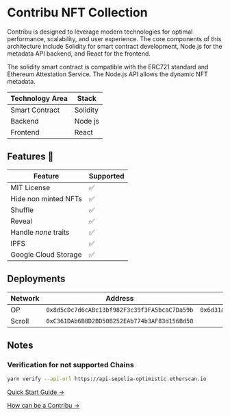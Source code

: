 # Contribu NFT Collection

Contribu is designed to leverage modern technologies for optimal performance, scalability, and user experience. The core components of this architecture include Solidity for smart contract development, Node.js for the metadata API backend, and React for the frontend.

The solidity smart contract is compatible with the ERC721 standard and Ethereum Attestation Service. The Node.js API allows the dynamic NFT metadata.

| Technology Area | Stack    |
| --------------- | -------- |
| Smart Contract  | Solidity |
| Backend         | Node js  |
| Frontend        | React    |

## Features 👀

| Feature              | Supported |
| -------------------- | --------- |
| MIT License          | ✅        |
| Hide non minted NFTs | ✅        |
| Shuffle              | ✅        |
| Reveal               | ✅        |
| Handle _none_ traits | ✅        |
| IPFS                 | ✅        |
| Google Cloud Storage | ✅        |

## Deployments

| Network | Address                                      | Schema ID                                                            |
| ------- | -------------------------------------------- | -------------------------------------------------------------------- |
| OP      | `0x8d5cDc7d6cABc13bf982F3c39f3FA5bcaC7Da59b` | `0x6d31aea5da7ef46bfaf9b2842fd5013fb1db5a46a24c855b361dbdee1f855573` |
| Scroll  | `0xC361DAb6B8D2BD50B252EAb774b3AF83d156Bd50` |                                                                      |

## Notes

### Verification for not supported Chains

```sh
yarn verify --api-url https://api-sepolia-optimistic.etherscan.io
```

[Quick Start Guide ->](quick-start.md)

[How can be a Contribu ->](/CONTRIBUTING.md)
